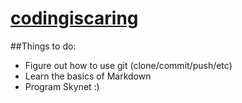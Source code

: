 # <u>codingiscaring</u>

##Things to do:
* Figure out how to use git (clone/commit/push/etc)
* Learn the basics of Markdown
* Program Skynet :)
